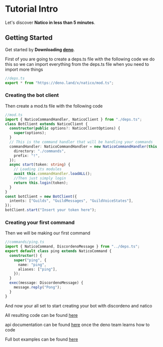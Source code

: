 # Tutorial Intro

Let's discover **Natico in less than 5 minutes**.

## Getting Started

Get started by **Downloading [deno](https://deno.land/)**.

First of you are going to create a deps.ts file with the following code we do this so we can import everything from the deps.ts file when you need to import more things

```ts
//deps.ts
export * from "https://deno.land/x/natico/mod.ts";
```

### Creating the bot client

Then create a mod.ts file with the following code

```ts
//mod.ts
import { NaticoCommandHandler, NaticoClient } from "./deps.ts";
class BotClient extends NaticoClient {
  constructor(public options?: NaticoClientOptions) {
    super(options);
  }
  // This is the command handler that will be handling your commands
  commandHandler: NaticoCommandHandler = new NaticoCommandHandler(this, {
    directory: "./commands",
    prefix: "!",
  });
  async start(token: string) {
    // Loading its modules
    await this.commandHandler.loadALL();
    //Then just simply login
    return this.login(token);
  }
}
const botClient = new BotClient({
  intents: ["Guilds", "GuildMessages", "GuildVoiceStates"],
});
botClient.start("Insert your token here");
```

### Creating your first command

Then we will be making our first command

```ts
//commands/ping.ts
import { NaticoCommand, DiscordenoMessage } from "../deps.ts";
export default class ping extends NaticoCommand {
  constructor() {
    super("ping", {
      name: "ping",
      aliases: ["ping"],
    });
  }
  exec(message: DiscordenoMessage) {
    message.reply("Pong");
  }
}
```

And now your all set to start creating your bot with discordeno and natico

All resulting code can be found [here](https://github.com/naticoo/examplebot/tree/main/basic-commands)

api documentation can be found [here](https://doc.deno.land/https/deno.land/x/natico/mod.ts) once the deno team learns how to code

Full bot examples can be found [here](https://github.com/naticoo/examplebot/tree/main)
